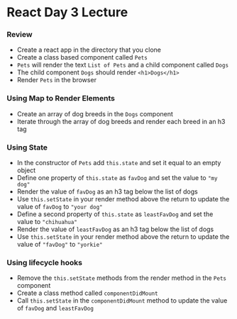 # React Day 3 Lecture

### Review
- Create a react app in the directory that you clone
- Create a class based component called `Pets`
- `Pets` will render the text `List of Pets` and a child component called `Dogs`
- The child component `Dogs` should render `<h1>Dogs</h1>`
- Render `Pets` in the browser

### Using Map to Render Elements
- Create an array of dog breeds in the `Dogs` component
- Iterate through the array of dog breeds and render each breed in an h3 tag

### Using State
- In the constructor of `Pets` add `this.state` and set it equal to an empty object
- Define one property of `this.state` as `favDog` and set the value to `"my dog"`
- Render the value of `favDog` as an h3 tag below the list of dogs
- Use `this.setState` in your render method above the return to update the value of `favDog` to `"your dog"`
- Define a second property of `this.state` as `leastFavDog` and set the value to `"chihuahua"`
- Render the value of `leastFavDog` as an h3 tag below the list of dogs
- Use `this.setState` in your render method above the return to update the value of `"favDog"` to `"yorkie"`

### Using lifecycle hooks
- Remove the `this.setState` methods from the render method in the `Pets` component
- Create a class method called `componentDidMount`
- Call `this.setState` in the `componentDidMount` method to update the value of `favDog` and `leastFavDog` 